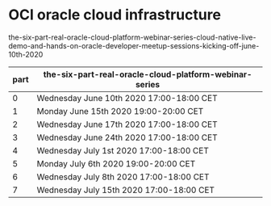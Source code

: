 # OCI oracle cloud infrastructure

the-six-part-real-oracle-cloud-platform-webinar-series-cloud-native-live-demo-and-hands-on-oracle-developer-meetup-sessions-kicking-off-june-10th-2020


|part|the-six-part-real-oracle-cloud-platform-webinar-series|
|--|------------------------------------------|
|0|Wednesday June 10th 2020 17:00-18:00 CET|
|1|Monday June 15th 2020 19:00-20:00 CET|
|2|Wednesday June 17th 2020 17:00-18:00 CET|
|3|Wednesday June 24th 2020 17:00-18:00 CET|
|4|Wednesday July 1st 2020 17:00-18:00 CET|
|5|Monday July 6th 2020 19:00-20:00 CET|
|6|Wednesday July 8th 2020 17:00-18:00 CET|
|7|Wednesday July 15th 2020 17:00-18:00 CET| 



